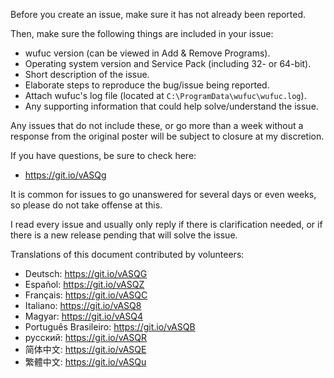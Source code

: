 Before you create an issue, make sure it has not already been reported.

Then, make sure the following things are included in your issue:

- wufuc version (can be viewed in Add & Remove Programs).
- Operating system version and Service Pack (including 32- or 64-bit).
- Short description of the issue.
- Elaborate steps to reproduce the bug/issue being reported.
- Attach wufuc's log file (located at `C:\ProgramData\wufuc\wufuc.log`).
- Any supporting information that could help solve/understand the issue.

Any issues that do not include these, or go more than a week without a
response from the original poster will be subject to closure at my discretion.

If you have questions, be sure to check here:
- https://git.io/vASQg

It is common for issues to go unanswered for several days or even weeks,
so please do not take offense at this. 

I read every issue and usually only reply if there is clarification needed,
or if there is a new release pending that will solve the issue.


Translations of this document contributed by volunteers:

- Deutsch: https://git.io/vASQG
- Español: https://git.io/vASQZ
- Français: https://git.io/vASQC
- Italiano: https://git.io/vASQ8
- Magyar: https://git.io/vASQ4
- Português Brasileiro: https://git.io/vASQB
- русский: https://git.io/vASQR
- 简体中文: https://git.io/vASQE
- 繁體中文: https://git.io/vASQu
